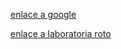 [enlace a google](https://www.google.com)

[enlace a laboratoria roto](https://www.laaboratoria.la)
